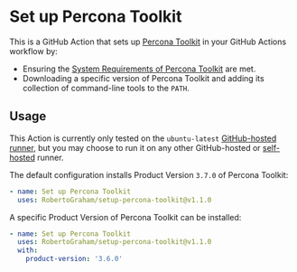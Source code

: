 # Set up Percona Toolkit

This is a GitHub Action that sets up [Percona Toolkit](https://github.com/percona/percona-toolkit) in your GitHub
Actions workflow by:

- Ensuring
  the [System Requirements of Percona Toolkit](https://docs.percona.com/percona-toolkit/system_requirements.html) are
  met.
- Downloading a specific version of Percona Toolkit and adding its collection of command-line tools to the `PATH`.

## Usage

This Action is currently only tested on the
`ubuntu-latest` [GitHub-hosted runner](https://docs.github.com/en/actions/using-github-hosted-runners/using-github-hosted-runners/about-github-hosted-runners),
but you may choose to run it on any other GitHub-hosted
or [self-hosted](https://docs.github.com/en/actions/hosting-your-own-runners/managing-self-hosted-runners/about-self-hosted-runners)
runner.

The default configuration installs Product Version `3.7.0` of Percona Toolkit:

```yaml
- name: Set up Percona Toolkit
  uses: RobertoGraham/setup-percona-toolkit@v1.1.0
```

A specific Product Version of Percona Toolkit can be installed:

```yaml
- name: Set up Percona Toolkit
  uses: RobertoGraham/setup-percona-toolkit@v1.1.0
  with:
    product-version: '3.6.0'
```
